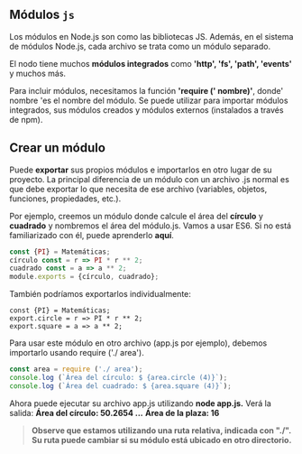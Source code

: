 ## Módulos `js`

Los módulos en Node.js son como las bibliotecas JS. Además, en el sistema de módulos Node.js, cada archivo se trata como un módulo separado.

El nodo tiene muchos **módulos integrados** como **'http', 'fs', 'path', 'events'** y muchos más.

Para incluir módulos, necesitamos la función **'require (' nombre)'**, donde' nombre 'es el nombre del módulo. Se puede utilizar para importar módulos integrados, sus módulos creados y módulos externos (instalados a través de npm).

## Crear un módulo
Puede **exportar** sus propios módulos e importarlos en otro lugar de su proyecto.
La principal diferencia de un módulo con un archivo .js normal es que debe exportar lo que necesita de ese archivo (variables, objetos, funciones, propiedades, etc.).

Por ejemplo, creemos un módulo donde calcule el área del **círculo** y **cuadrado** y nombremos el área del módulo.js. Vamos a usar ES6. Si no está familiarizado con él, puede aprenderlo **aquí**.

```js
const {PI} = Matemáticas;
círculo const = r => PI * r ** 2;
cuadrado const = a => a ** 2;
module.exports = {círculo, cuadrado};
```

También podríamos exportarlos individualmente:
```JS
const {PI} = Matemáticas;
export.circle = r => PI * r ** 2;
export.square = a => a ** 2;
```


Para usar este módulo en otro archivo (app.js por ejemplo), debemos importarlo usando require ('./ area').

```js
const area = require ('./ area');
console.log (`Área del círculo: $ {area.circle (4)}`);
console.log (`Área del cuadrado: $ {area.square (4)}`);
```


Ahora puede ejecutar su archivo app.js utilizando **node app.js.**
Verá la salida:
**Área del círculo: 50.2654 ...**
**Área de la plaza: 16**

>**Observe que estamos utilizando una ruta relativa, indicada con "./". Su ruta puede cambiar si su módulo está ubicado en otro directorio.**
